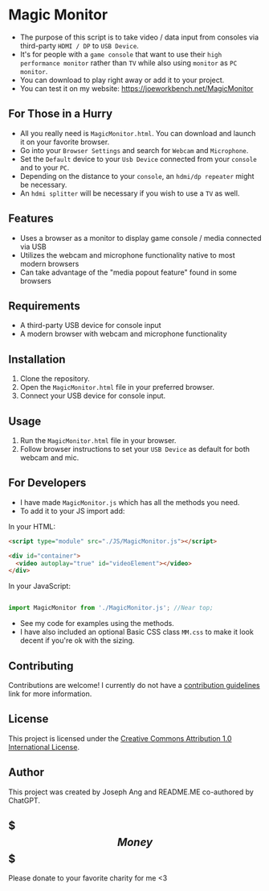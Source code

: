 # Magic Monitor

- The purpose of this script is to take video / data input from consoles via third-party `HDMI / DP` to `USB Device`.
- It's for people with a `game console` that want to use their `high performance monitor` rather than `TV` while also using `monitor` as `PC monitor`.
- You can download to play right away or add it to your project.
- You can test it on my website: https://joeworkbench.net/MagicMonitor

## For Those in a Hurry

- All you really need is `MagicMonitor.html`. You can download and launch it on your favorite browser.
- Go into your `Browser Settings` and search for `Webcam` and `Microphone`.
- Set the `Default` device to your `Usb Device` connected from your `console` and to your `PC`.
- Depending on the distance to your `console`, an `hdmi/dp repeater` might be necessary.
- An `hdmi splitter` will be necessary if you wish to use a `TV` as well.

## Features

- Uses a browser as a monitor to display game console / media connected via USB
- Utilizes the webcam and microphone functionality native to most modern browsers
- Can take advantage of the "media popout feature" found in some browsers

## Requirements

- A third-party USB device for console input
- A modern browser with webcam and microphone functionality

## Installation

1. Clone the repository.
2. Open the `MagicMonitor.html` file in your preferred browser.
3. Connect your USB device for console input.

## Usage

1. Run the `MagicMonitor.html` file in your browser.
2. Follow browser instructions to set your `USB Device` as default for both webcam and mic.

## For Developers

- I have made `MagicMonitor.js` which has all the methods you need.
- To add it to your JS import add:

In your HTML:
```HTML
<script type="module" src="./JS/MagicMonitor.js"></script>

<div id="container">
  <video autoplay="true" id="videoElement"></video>
</div>
```

In your JavaScript:
```javascript

import MagicMonitor from './MagicMonitor.js'; //Near top;
```

- See my code for examples using the methods.
- I have also included an optional Basic CSS class `MM.css` to make it look decent if you're ok with the sizing.

## Contributing

Contributions are welcome! I currently do not have a [contribution guidelines](CONTRIBUTING.md) link for more information.

## License

This project is licensed under the [Creative Commons Attribution 1.0 International License](http://creativecommons.org/licenses/by/1.0/).

## Author

This project was created by Joseph Ang and README.ME co-authored by ChatGPT.

## $$$ Money $$$

Please donate to your favorite charity for me <3
